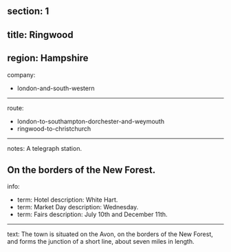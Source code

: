 ﻿section: 1
----
title: Ringwood
----
region: Hampshire
----
company:
- london-and-south-western
----
route:
- london-to-southampton-dorchester-and-weymouth
- ringwood-to-christchurch
----
notes: A telegraph station.

On the borders of the New Forest.
----
info:
- term: Hotel
  description: White Hart.
- term: Market Day
  description: Wednesday.
- term: Fairs
  description: July 10th and December 11th.
----
text: The town is situated on the Avon, on the borders of the New Forest, and forms the junction of a short line, about seven miles in length.
